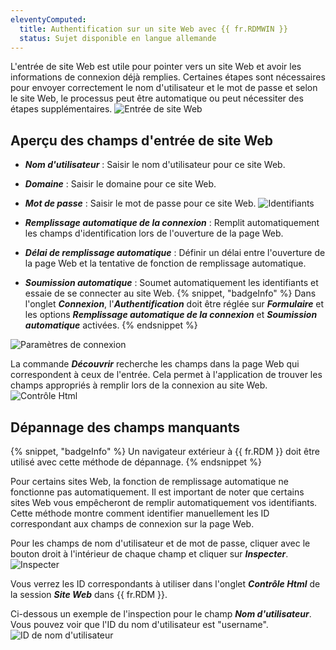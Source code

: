 ```yaml
---
eleventyComputed:
  title: Authentification sur un site Web avec {{ fr.RDMWIN }}
  status: Sujet disponible en langue allemande
---
```

L'entrée de site Web est utile pour pointer vers un site Web et avoir les informations de connexion déjà remplies. Certaines étapes sont nécessaires pour envoyer correctement le nom d'utilisateur et le mot de passe et selon le site Web, le processus peut être automatique ou peut nécessiter des étapes supplémentaires.
![Entrée de site Web](https://cdnweb.devolutions.net/docs/RDMW0016_2024_2.png)

## Aperçu des champs d'entrée de site Web
* ***Nom d'utilisateur*** : Saisir le nom d'utilisateur pour ce site Web.
* ***Domaine*** : Saisir le domaine pour ce site Web.
* ***Mot de passe*** : Saisir le mot de passe pour ce site Web.
![Identifiants](https://cdnweb.devolutions.net/docs/RDMW0017_2024_2.png)

* ***Remplissage automatique de la connexion*** : Remplit automatiquement les champs d'identification lors de l'ouverture de la page Web.
* ***Délai de remplissage automatique*** : Définir un délai entre l'ouverture de la page Web et la tentative de fonction de remplissage automatique.
* ***Soumission automatique*** : Soumet automatiquement les identifiants et essaie de se connecter au site Web.
{% snippet, "badgeInfo" %}
Dans l'onglet ***Connexion***, l'***Authentification*** doit être réglée sur ***Formulaire*** et les options ***Remplissage automatique de la connexion*** et ***Soumission automatique*** activées.
{% endsnippet %}

![Paramètres de connexion](https://cdnweb.devolutions.net/docs/RDMW0018_2024_2.png)

La commande ***Découvrir*** recherche les champs dans la page Web qui correspondent à ceux de l'entrée. Cela permet à l'application de trouver les champs appropriés à remplir lors de la connexion au site Web.
![Contrôle Html](https://cdnweb.devolutions.net/docs/RDMW0019_2024_2.png)

## Dépannage des champs manquants
{% snippet, "badgeInfo" %}
Un navigateur extérieur à {{ fr.RDM }} doit être utilisé avec cette méthode de dépannage.
{% endsnippet %}

Pour certains sites Web, la fonction de remplissage automatique ne fonctionne pas automatiquement. Il est important de noter que certains sites Web vous empêcheront de remplir automatiquement vos identifiants. Cette méthode montre comment identifier manuellement les ID correspondant aux champs de connexion sur la page Web.

Pour les champs de nom d'utilisateur et de mot de passe, cliquer avec le bouton droit à l'intérieur de chaque champ et cliquer sur ***Inspecter***.
![Inspecter](https://cdnweb.devolutions.net/docs/RDMW0021_2024_2.png)

Vous verrez les ID correspondants à utiliser dans l'onglet ***Contrôle Html*** de la session ***Site Web*** dans {{ fr.RDM }}.

Ci-dessous un exemple de l'inspection pour le champ ***Nom d'utilisateur***. Vous pouvez voir que l'ID du nom d'utilisateur est "username".
![ID de nom d'utilisateur](https://cdnweb.devolutions.net/docs/RDMW0020_2024_2.png)
